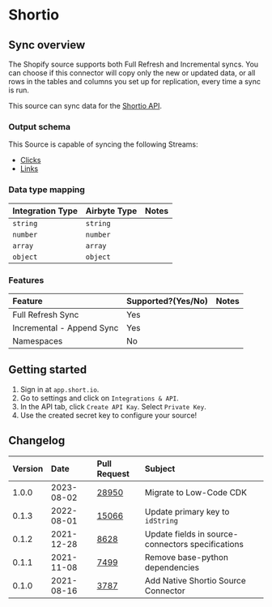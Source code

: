 # Shortio

## Sync overview

The Shopify source supports both Full Refresh and Incremental syncs. You can choose if this connector will copy only the new or updated data, or all rows in the tables and columns you set up for replication, every time a sync is run.

This source can sync data for the [Shortio API](https://developers.short.io/reference).

### Output schema

This Source is capable of syncing the following Streams:

* [Clicks](https://developers.short.io/reference#getdomaindomainidlink_clicks)
* [Links](https://developers.short.io/reference#apilinksget)

### Data type mapping

| Integration Type | Airbyte Type | Notes |
| :--- | :--- | :--- |
| `string` | `string` |  |
| `number` | `number` |  |
| `array` | `array` |  |
| `object` | `object` |  |

### Features

| Feature | Supported?\(Yes/No\) | Notes |
| :--- | :--- | :--- |
| Full Refresh Sync | Yes |  |
| Incremental - Append Sync | Yes |  |
| Namespaces | No |  |

## Getting started

1. Sign in at `app.short.io`.
2. Go to settings and click on `Integrations & API`.
3. In the API tab, click `Create API Kay`. Select `Private Key`.
4. Use the created secret key to configure your source!

## Changelog

| Version | Date       | Pull Request                                             | Subject                                                            |
| :------ | :--------- | :------------------------------------------------------- | :----------------------------------------------------------------- |
|  1.0.0  | 2023-08-02 | [28950](https://github.com/airbytehq/airbyte/pull/28950) | Migrate to Low-Code CDK                                            |
|  0.1.3  | 2022-08-01 | [15066](https://github.com/airbytehq/airbyte/pull/15066) | Update primary key to `idString`                                   |
|  0.1.2  | 2021-12-28 | [8628](https://github.com/airbytehq/airbyte/pull/8628)   | Update fields in source-connectors specifications                  |
|  0.1.1  | 2021-11-08 | [7499](https://github.com/airbytehq/airbyte/pull/7499)   | Remove base-python dependencies                                    |
|  0.1.0  | 2021-08-16 | [3787](https://github.com/airbytehq/airbyte/pull/5418)   | Add Native Shortio Source Connector                                |

